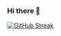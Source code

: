 ### Hi there 👋

[![GitHub Streak](https://github-readme-streak-stats.herokuapp.com/?user=prapurnakumariTR)](https://git.io/streak-stats)

<!--
**prapurnakumariTR/prapurnakumariTR** is a ✨ _special_ ✨ repository because its `README.md` (this file) appears on your GitHub profile.

Here are some ideas to get you started:

- 🔭 I’m currently working on ...
- 🌱 I’m currently learning ...
- 👯 I’m looking to collaborate on ...
- 🤔 I’m looking for help with ...
- 💬 Ask me about ...
- 📫 How to reach me: ...
- 😄 Pronouns: ...
- ⚡ Fun fact: ...
-->
